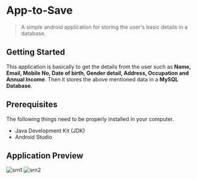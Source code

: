 # App-to-Save
> A simple android application for storing the user's basic details in a database.
## Getting Started
This application is basically to get the details from the user such as **Name, Email, Mobile No, Date of birth, Gender detail, Address, Occupation and Annual Income**.
Then it stores the above mentioned data in a **MySQL Database**.
## Prerequisites
The following things need to be properly installed in your computer.
- Java Development Kit (JDK)
- Android Studio
## Application Preview
![srn1](https://user-images.githubusercontent.com/26355166/55219353-bb8a0700-522a-11e9-8907-108832b42704.jpg)             ![srn2](https://user-images.githubusercontent.com/26355166/55219361-be84f780-522a-11e9-905e-7d55202f7d9c.jpg)
